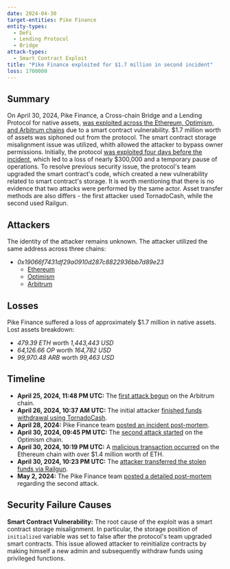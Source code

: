 ```yaml
---
date: 2024-04-30
target-entities: Pike Finance
entity-types:
  - DeFi
  - Lending Protocol
  - Bridge
attack-types:
  - Smart Contract Exploit
title: "Pike Finance exploited for $1.7 million in second incident"
loss: 1700000
---
```


## Summary

On April 30, 2024, Pike Finance, a Cross-chain Bridge and a Lending Protocol for native assets, [was exploited across the Ethereum, Optimism, and Arbitrum chains](https://cointelegraph.com/news/pike-finance-exploited-1-6-million-second-exploit-3-days) due to a smart contract vulnerability. $1.7 million worth of assets was siphoned out from the protocol. The smart contract storage misalignment issue was utilized, whith allowed the attacker to bypass owner permissions. Initially, the protocol [was exploited four days before the incident](https://x.com/PikeFinance/status/1783989069212799321), which led to a loss of nearly $300,000 and a temporary pause of operations. To resolve previous security issue, the protocol's team upgraded the smart contract's code, which created a new vulnerability related to smart contract's storage. It is worth mentioning that there is no evidence that two attacks were performed by the same actor. Asset transfer methods are also differs - the first attacker used TornadoCash, while the second used Railgun.

## Attackers

The identity of the attacker remains unknown. The attacker utilized the same address across three chains:

- *0x19066f7431df29a0910d287c8822936bb7d89e23*
	- [Ethereum](https://etherscan.io/address/0x19066f7431df29a0910d287c8822936bb7d89e23)
	- [Optimism](https://optimistic.etherscan.io/address/0x19066f7431df29a0910d287c8822936bb7d89e23)
	- [Arbitrum](https://arbiscan.io/address/0x19066f7431df29a0910d287c8822936bb7d89e23)

## Losses

Pike Finance suffered a loss of approximately $1.7 million in native assets. Lost assets breakdown:
- *479.39 ETH* worth *1,443,443 USD*
- *64,126.66 OP* worth *164,782 USD*
- *99,970.48 ARB* worth *99,463 USD*

## Timeline

- **April 25, 2024, 11:48 PM UTC:** The [first attack begun](https://arbiscan.io/tx/0x979ad9b7f5331ea8034305a83b5cd50aea88adec395fff8298dd90eb1b87667f) on the Arbitrum chain.
- **April 26, 2024, 10:37 AM UTC:** The initial attacker [finished funds withdrawal using TornadoCash](https://etherscan.io/tx/0x8c0340b11e9c2566a8634bf311c889d696940e850331fb525e56f0bbf121445e).
- **April 28, 2024:** Pike Finance team [posted an incident post-mortem](https://mirror.xyz/pikefinance.eth/M1ToE42vwEHuE6xlz0dVRQwPT0xpaRtpIIw2arOdBAM).
- **April 30, 2024, 09:45 PM UTC:** The [second attack started](https://optimistic.etherscan.io/tx/0x6baa6332f9a3ed75e727311d6317fb636844d61d9df5e199f9f68711eb632d6f) on the Optimism chain. 
- **April 30, 2024, 10:19 PM UTC:** A [malicious transaction occurred](https://etherscan.io/tx/0xe2912b8bf34d561983f2ae95f34e33ecc7792a2905a3e317fcc98052bce66431) on the Ethereum chain with over $1.4 million worth of ETH.
- **April 30, 2024, 10:23 PM UTC:** The [attacker transferred the stolen funds via Railgun](https://etherscan.io/tx/0xf8ce549fe83ecaf0d889ef5bda0b613081cefdad5bd82237e3a9014584a95d11).
- **May 2, 2024:** The Pike Finance team [posted a detailed post-mortem](https://mirror.xyz/pikefinance.eth/klLV4rRqNYxjRQp0NAfVLboLYtX98P9iYOOf06FUapg) regarding the second attack.

## Security Failure Causes

**Smart Contract Vulnerability:** The root cause of the exploit was a smart contract storage misalignment. In particular, the storage position of `initialized` variable was set to false after the protocol's team upgraded smart contracts. This issue allowed attacker to reinitialize contracts by making himself a new admin and subsequently withdraw funds using privileged functions.
